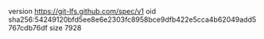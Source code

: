 version https://git-lfs.github.com/spec/v1
oid sha256:54249120bfd5ee8e6e2303fc8958bce9dfb422e5cca4b62049add5767cdb76df
size 7928
